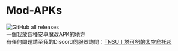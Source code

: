 # Mod-APKs
![GitHub all releases](https://img.shields.io/github/downloads/TN-TechNoob/Mod-APKs/total?style=for-the-badge&logo=github&label=%E7%B8%BD%E4%B8%8B%E8%BC%89%E6%95%B8)  
一個我放各種安卓魔改APK的地方  
有任何問題請至我的Discord伺服器詢問：[TNSU丨塔可努的太空烏托邦](https://discord.gg/Yj9WH3P8RN)
